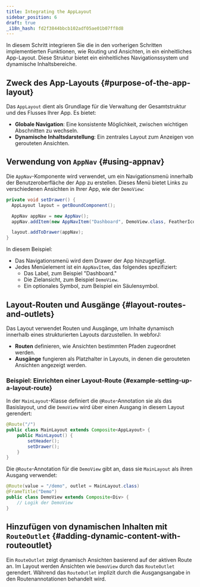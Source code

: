 ```yaml
---
title: Integrating the AppLayout
sidebar_position: 6
draft: true
_i18n_hash: fd2f3844bbcb102adf05ae01b07ff8d8
---
```

In diesem Schritt integrieren Sie die in den vorherigen Schritten implementierten Funktionen, wie Routing und Ansichten, in ein einheitliches App-Layout. Diese Struktur bietet ein einheitliches Navigationssystem und dynamische Inhaltsbereiche.

## Zweck des App-Layouts {#purpose-of-the-app-layout}

Das `AppLayout` dient als Grundlage für die Verwaltung der Gesamtstruktur und des Flusses Ihrer App. Es bietet:
- **Globale Navigation**: Eine konsistente Möglichkeit, zwischen wichtigen Abschnitten zu wechseln.
- **Dynamische Inhaltsdarstellung**: Ein zentrales Layout zum Anzeigen von gerouteten Ansichten.

## Verwendung von `AppNav` {#using-appnav}

Die `AppNav`-Komponente wird verwendet, um ein Navigationsmenü innerhalb der Benutzeroberfläche der App zu erstellen. Dieses Menü bietet Links zu verschiedenen Ansichten in Ihrer App, wie der `DemoView`:

```java title="MainLayout.java"
private void setDrawer() {
  AppLayout layout = getBoundComponent();

  AppNav appNav = new AppNav();
  appNav.addItem(new AppNavItem("Dashboard", DemoView.class, FeatherIcon.MESSAGE_CIRCLE.create()));

  layout.addToDrawer(appNav);
}
```

In diesem Beispiel:
- Das Navigationsmenü wird dem Drawer der App hinzugefügt.
- Jedes Menüelement ist ein `AppNavItem`, das folgendes spezifiziert:
  - Das Label, zum Beispiel "Dashboard."
  - Die Zielansicht, zum Beispiel `DemoView`.
  - Ein optionales Symbol, zum Beispiel ein Säulensymbol.

## Layout-Routen und Ausgänge {#layout-routes-and-outlets}

Das Layout verwendet Routen und Ausgänge, um Inhalte dynamisch innerhalb eines strukturierten Layouts darzustellen. In webforJ:
- **Routen** definieren, wie Ansichten bestimmten Pfaden zugeordnet werden.
- **Ausgänge** fungieren als Platzhalter in Layouts, in denen die gerouteten Ansichten angezeigt werden.

### Beispiel: Einrichten einer Layout-Route {#example-setting-up-a-layout-route}

In der `MainLayout`-Klasse definiert die `@Route`-Annotation sie als das Basislayout, und die `DemoView` wird über einen Ausgang in diesem Layout gerendert:

```java title="MainLayout.java"
@Route("/")
public class MainLayout extends Composite<AppLayout> {
    public MainLayout() {
        setHeader();
        setDrawer();
    }
}
```

Die `@Route`-Annotation für die `DemoView` gibt an, dass sie `MainLayout` als ihren Ausgang verwendet:

```java title="DemoView.java"
@Route(value = "/demo", outlet = MainLayout.class)
@FrameTitle("Demo")
public class DemoView extends Composite<Div> {
    // Logik der DemoView
}
```

## Hinzufügen von dynamischen Inhalten mit `RouteOutlet` {#adding-dynamic-content-with-routeoutlet}

Ein `RouteOutlet` zeigt dynamisch Ansichten basierend auf der aktiven Route an. Im Layout werden Ansichten wie `DemoView` durch das `RouteOutlet` gerendert. Während das `RouteOutlet` implizit durch die Ausgangsangabe in den Routenannotationen behandelt wird.
